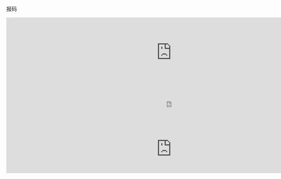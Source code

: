 报码

<div><iframe src="http://z.118kj.com/118kj.htm" height="186" frameborder="0" style="width:880px;"></iframe></div>

<div><iframe frameborder="0" src="http://www.77190.com/wz/888.htm" width="880" height="100" id="53833kj"></iframe></div>

<div><iframe frameborder="0" src="http://xcbm.84384.com/kj5.html" width="880" height="130 id="></iframe></div>
